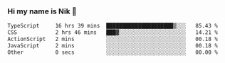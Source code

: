 ### Hi my name is Nik 👋

<!--
**NikDoe/NikDoe** is a ✨ _special_ ✨ repository because its `README.md` (this file) appears on your GitHub profile.

Here are some ideas to get you started:

- 🔭 I’m currently working on ...
- 🌱 I’m currently learning ...
- 👯 I’m looking to collaborate on ...
- 🤔 I’m looking for help with ...
- 💬 Ask me about ...
- 📫 How to reach me: ...
- 😄 Pronouns: ...
- ⚡ Fun fact: ...
-->

<!--START_SECTION:waka-->

```txt
TypeScript     16 hrs 39 mins  █████████████████████▒░░░   85.43 %
CSS            2 hrs 46 mins   ███▓░░░░░░░░░░░░░░░░░░░░░   14.21 %
ActionScript   2 mins          ░░░░░░░░░░░░░░░░░░░░░░░░░   00.18 %
JavaScript     2 mins          ░░░░░░░░░░░░░░░░░░░░░░░░░   00.18 %
Other          0 secs          ░░░░░░░░░░░░░░░░░░░░░░░░░   00.00 %
```

<!--END_SECTION:waka-->
